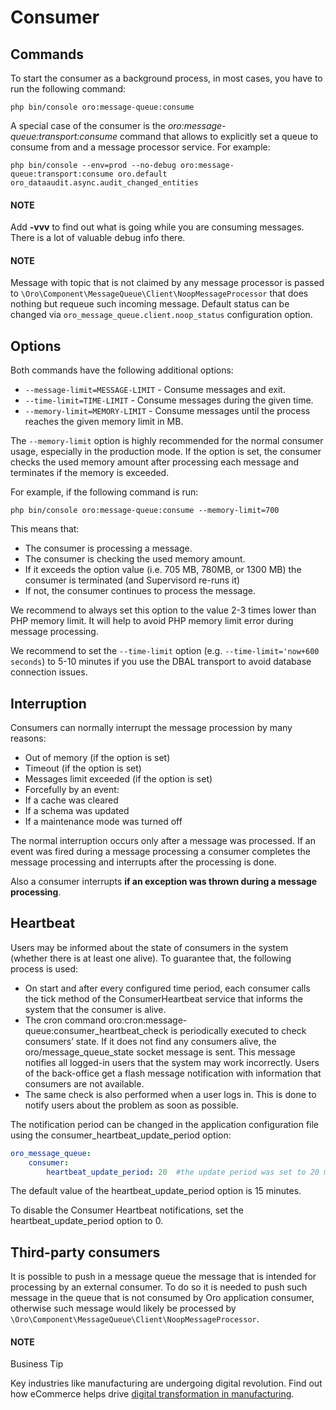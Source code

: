<a id="dev-cookbook-system-mq-consumer"></a>

# Consumer

## Commands

To start the consumer as a background process, in most cases, you have to run the following command:

```none
php bin/console oro:message-queue:consume
```

A special case of the consumer is the *oro:message-queue:transport:consume* command that allows to explicitly set a queue
to consume from and a message processor service. For example:

```none
php bin/console --env=prod --no-debug oro:message-queue:transport:consume oro.default oro_dataaudit.async.audit_changed_entities
```

#### NOTE
Add **-vvv** to find out what is going while you are consuming messages. There is a lot of valuable debug info there.

#### NOTE
Message with topic that is not claimed by any message processor is passed to `\Oro\Component\MessageQueue\Client\NoopMessageProcessor`
that does nothing but requeue such incoming message. Default status can be changed via `oro_message_queue.client.noop_status` configuration option.

## Options

Both commands have the following additional options:

* `--message-limit=MESSAGE-LIMIT` - Consume messages and exit.
* `--time-limit=TIME-LIMIT` - Consume messages during the given time.
* `--memory-limit=MEMORY-LIMIT` - Consume messages until the process reaches the given memory limit in MB.

The `--memory-limit` option is highly recommended for the normal consumer usage, especially in the production mode. If the
option is set, the consumer checks the used memory amount after processing each message and terminates if the memory is exceeded.

For example, if the following command is run:

```none
php bin/console oro:message-queue:consume --memory-limit=700
```

This means that:

* The consumer is processing a message.
* The consumer is checking the used memory amount.
* If it exceeds the option value (i.e. 705 MB, 780MB, or 1300 MB) the consumer is terminated (and Supervisord re-runs it)
* If not, the consumer continues to process the message.

We recommend to always set this option to the value 2-3 times lower than PHP memory limit. It will help to avoid PHP memory
limit error during message processing.

We recommend to set the `--time-limit` option (e.g. `--time-limit='now+600 seconds`) to 5-10 minutes if you use the DBAL transport to avoid database connection issues.

## Interruption

Consumers can normally interrupt the message procession by many reasons:

- Out of memory (if the option is set)
- Timeout (if the option is set)
- Messages limit exceeded (if the option is set)
- Forcefully by an event:
- If a cache was cleared
- If a schema was updated
- If a maintenance mode was turned off

The normal interruption occurs only after a message was processed. If an
event was fired during a message processing a consumer completes the
message processing and interrupts after the processing is done.

Also a consumer interrupts **if an exception was thrown during a message
processing**.

## Heartbeat

Users may be informed about the state of consumers in the system (whether there is at least one alive). To guarantee that, the following process is used:

- On start and after every configured time period, each consumer calls the tick method of the ConsumerHeartbeat service that informs the system that the consumer is alive.
- The cron command oro:cron:message-queue:consumer_heartbeat_check is periodically executed to check consumers’ state. If it does not find any consumers alive, the oro/message_queue_state socket message is sent. This message notifies all logged-in users that the system may work incorrectly. Users of the back-office get a flash message notification with information that consumers are not available.
- The same check is also performed when a user logs in. This is done to notify users about the problem as soon as possible.

The notification period can be changed in the application configuration file using the consumer_heartbeat_update_period option:

```yaml
oro_message_queue:
    consumer:
        heartbeat_update_period: 20  #the update period was set to 20 minutes
```

The default value of the heartbeat_update_period option is 15 minutes.

To disable the Consumer Heartbeat notifications, set the heartbeat_update_period option to 0.

## Third-party consumers

It is possible to push in a message queue the message that is intended for processing by an external consumer. To do so
it is needed to push such message in the queue that is not consumed by Oro application consumer, otherwise such
message would likely be processed by `\Oro\Component\MessageQueue\Client\NoopMessageProcessor`.

#### NOTE
Business Tip

Key industries like manufacturing are undergoing digital revolution. Find out how eCommerce helps drive <a href="https://oroinc.com/b2b-ecommerce/blog/digital-transformation-in-manufacturing/" target="_blank">digital transformation in manufacturing</a>.
<!-- Frontend -->
